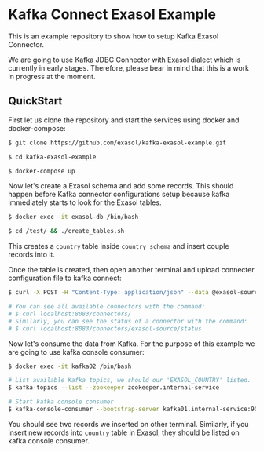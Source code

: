 # Kafka Connect Exasol Example

This is an example repository to show how to setup Kafka Exasol Connector.

We are going to use Kafka JDBC Connector with Exasol dialect which is currently in early stages.
Therefore, please bear in mind that this is a work in progress at the moment.

## QuickStart

First let us clone the repository and start the services using docker and docker-compose:

```bash
$ git clone https://github.com/exasol/kafka-exasol-example.git 

$ cd kafka-exasol-example

$ docker-compose up
```

Now let's create a Exasol schema and add some records.  This should happen before Kafka connector
configurations setup because kafka immediately starts to look for the Exasol tables.

```bash
$ docker exec -it exasol-db /bin/bash

$ cd /test/ && ./create_tables.sh 
```

This creates a `country` table inside `country_schema` and insert couple records into it.

Once the table is created, then open another terminal and upload connecter configuration file to
kafka connect:

```bash
$ curl -X POST -H "Content-Type: application/json" --data @exasol-source.json localhost:8083/connectors

# You can see all available connectors with the command:
# $ curl localhost:8083/connectors/
# Similarly, you can see the status of a connector with the command:
# $ curl localhost:8083/connectors/exasol-source/status
```

Now let's consume the data from Kafka. For the purpose of this example we are going to use kafka
console consumer:

```bash
$ docker exec -it kafka02 /bin/bash

# List available Kafka topics, we should our 'EXASOL_COUNTRY' listed.
$ kafka-topics --list --zookeeper zookeeper.internal-service

# Start kafka console consumer
$ kafka-console-consumer --bootstrap-server kafka01.internal-service:9092 --from-beginning --topic EXASOL_COUNTRY
```

You should see two records we inserted on other terminal. Similarly, if you insert new records
into `country` table in Exasol, they should be listed on kafka console consumer.

